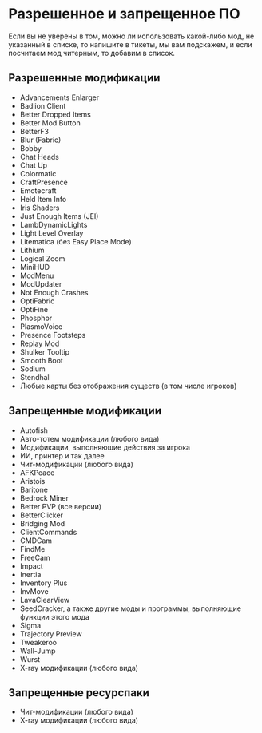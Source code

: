 # Разрешенное и запрещенное ПО

Если вы не уверены в том, можно ли использовать какой-либо мод, не указанный в списке, то напишите в тикеты, мы вам подскажем, и если посчитаем мод читерным, то добавим в список.

## Разрешенные модификации
- Advancements Enlarger
- Badlion Client
- Better Dropped Items
- Better Mod Button
- BetterF3
- Blur (Fabric)
- Bobby
- Chat Heads
- Chat Up
- Colormatic
- CraftPresence
- Emotecraft
- Held Item Info
- Iris Shaders
- Just Enough Items (JEI)
- LambDynamicLights
- Light Level Overlay
- Litematica (без Easy Place Mode)
- Lithium
- Logical Zoom
- MiniHUD
- ModMenu
- ModUpdater
- Not Enough Crashes
- OptiFabric
- OptiFine
- Phosphor
- PlasmoVoice
- Presence Footsteps
- Replay Mod
- Shulker Tooltip
- Smooth Boot
- Sodium
- Stendhal
- Любые карты без отображения существ (в том числе игроков)

## Запрещенные модификации
- Autofish
- Авто-тотем модификации (любого вида)
- Модификации, выполняющие действия за игрока
- ИИ, принтер и так далее
- Чит-модификации (любого вида)
- AFKPeace
- Aristois
- Baritone
- Bedrock Miner
- Better PVP (все версии)
- BetterClicker
- Bridging Mod
- ClientCommands
- CMDCam
- FindMe
- FreeCam
- Impact
- Inertia
- Inventory Plus
- InvMove
- LavaClearView
- SeedCracker, а также другие моды и программы, выполняющие функции этого мода
- Sigma
- Trajectory Preview
- Tweakeroo
- Wall-Jump
- Wurst
- X-ray модификации (любого вида)

## Запрещенные ресурспаки
- Чит-модификации (любого вида)
- X-ray модификации (любого вида)